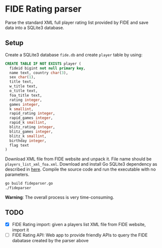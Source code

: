 FIDE Rating parser
==================

Parse the standard XML full player rating list provided by FIDE and save data into a SQLite3 database.

Setup
-----

Create a SQLite3 database `fide.db` and create `player` table by using:

```sql
CREATE TABLE IF NOT EXISTS player (
  fideid bigint not null primary key,
  name text, country char(3),
  sex char(1),
  title text,
  w_title text,
  o_title text,
  foa_title text,
  rating integer,
  games integer,
  k smallint,
  rapid_rating integer,
  rapid_games integer,
  rapid_k smallint,
  blitz_rating integer,
  blitz_games integer,
  blitz_k smallint,
  birthday integer,
  flag text
)
```

Download XML file from FIDE website and unpack it. File name should be `players_list_xml_foa.xml`.
Download and install Go SQLite3 dependency as described in [here](https://github.com/mattn/go-sqlite3).
Compile the source code and run the executable with no parameters.

```bash
go build fideparser.go
./fideparser
```

**Warning**: The overall process is very time-consuming.

TODO
----

- [X] FIDE Rating import: given a players list XML file from FIDE website, import it
- [ ] FIDE Rating API: Web app to provide friendly APIs to query the FIDE dabatase created by the parser above
